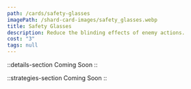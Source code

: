 ```yaml
---
path: /cards/safety-glasses
imagePath: /shard-card-images/safety_glasses.webp
title: Safety Glasses
description: Reduce the blinding effects of enemy actions.
cost: "3"
tags: null
---
```


::details-section
Coming Soon
::

::strategies-section
Coming Soon
::
